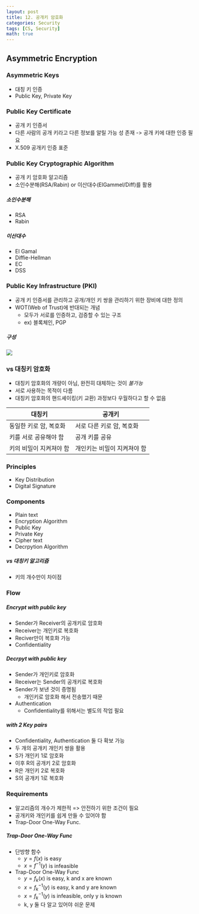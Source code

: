 ```yaml
---
layout: post
title: 12. 공개키 암호화
categories: Security
tags: [CS, Security]
math: true
---
```


## Asymmetric Encryption

### Asymmetric Keys

- 대칭 키 인증
- Public Key, Private Key

### Public Key Certificate

- 공개 키 인증서
- 다른 사람의 공개 키라고 다른 정보를 알릴 가능 성 존재 -> 공개 키에 대한 인증 필요
- X.509 공개키 인증 표준

### Public Key Cryptographic Algorithm

- 공개 키 암호화 알고리즘
- 소인수분해(RSA/Rabin) or 이산대수(ElGammel/Diff)를 활용

##### 소인수분해

- RSA
- Rabin

##### 이산대수

- El Gamal
- Diffie-Hellman
- EC
- DSS

### Public Key Infrastructure (PKI)

- 공개 키 인증서를 관리하고 공개/개인 키 쌍을 관리하기 위한 장비에 대한 정의
- WOT(Web of Trust)에 반대되는 개념
  - 모두가 서로를 인증하고, 검증할 수 있는 구조
  - ex) 블록체인, PGP

##### 구성

<img src="https://github.com/L-Hyun/L-Hyun.github.io/blob/main/assets/Security/공개키구조.png?raw=true" />

### vs 대칭키 암호화

- 대칭키 암호화의 개량이 아님, 완전히 대체하는 것이 _불가능_
- 서로 사용하는 목적이 다름
- 대칭키 암호화의 핸드셰이킹(키 교환) 과정보다 우월하다고 할 수 없음

| 대칭키                  | 공개키                      |
| ----------------------- | --------------------------- |
| 동일한 키로 암, 복호화  | 서로 다른 키로 암, 복호화   |
| 키를 서로 공유해야 함   | 공개 키를 공유              |
| 키의 비밀이 지켜져야 함 | 개인키는 비밀이 지켜져야 함 |

### Principles

- Key Distribution
- Digital Signature

### Components

- Plain text
- Encryption Algorithm
- Public Key
- Private Key
- Cipher text
- Decrpytion Algorithm

##### vs 대칭키 알고리즘

- 키의 개수만이 차이점

### Flow

##### Encrypt with public key

- Sender가 Receiver의 공개키로 암호화
- Receiver는 개인키로 복호화
- Reciver만이 복호화 가능
- Confidentiality

##### Decrpyt with public key

- Sender가 개인키로 암호화
- Receiver는 Sender의 공개키로 복호화
- Sender가 보낸 것이 증명됨
  - 개인키로 암호화 해서 전송했기 때문
- Authentication
  - Confidentiality를 위해서는 별도의 작업 필요

##### with 2 Key pairs

- Confidentiality, Authentication 둘 다 확보 가능
- 두 개의 공개키 개인키 쌍을 활용
- S가 개인키 1로 암호화
- 이후 R의 공개키 2로 암호화
- R은 개인키 2로 복호화
- S의 공개키 1로 복호화

### Requirements

- 알고리즘의 개수가 제한적 => 안전하기 위한 조건이 필요
- 공개키와 개인키를 쉽게 만들 수 있어야 함
- Trap-Door One-Way Func.

##### Trap-Door One-Way Func

- 단방향 함수
  - $y = f(x)$ is easy
  - $x = f^{-1}(y)$ is infeasible
- Trap-Door One-Way Func
  - $y = f_k(x)$ is easy, k and x are known
  - $x = f_{k}^{-1}(y)$ is easy, k and y are known
  - $x = f_{k}^{-1}(y)$ is infeasible, only y is known
  - k, y 둘 다 알고 있어야 쉬운 문제
